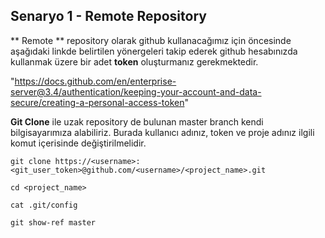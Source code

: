 ## Senaryo 1 - Remote Repository

** Remote ** repository olarak github kullanacağımız için öncesinde aşağıdaki linkde belirtilen yönergeleri takip ederek github hesabınızda kullanmak üzere bir adet **token** oluşturmanız gerekmektedir.

"https://docs.github.com/en/enterprise-server@3.4/authentication/keeping-your-account-and-data-secure/creating-a-personal-access-token"

**Git Clone** ile uzak repository de bulunan master branch  kendi bilgisayarımıza alabiliriz. Burada kullanıcı adınız, token ve proje adınız ilgili komut içerisinde değiştirilmelidir. 
```
git clone https://<username>:<git_user_token>@github.com/<username>/<project_name>.git
```
```
cd <project_name>
```
```
cat .git/config
```
```
git show-ref master
```
